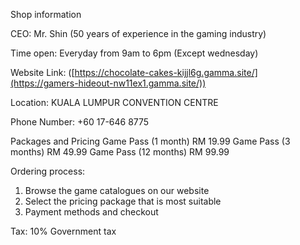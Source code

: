 Shop information

CEO:
Mr. Shin (50 years of experience in the gaming industry)

Time open:
Everyday from 9am to 6pm (Except wednesday)

Website Link:
([https://chocolate-cakes-kijjl6g.gamma.site/](https://gamers-hideout-nw11ex1.gamma.site/))

Location:
KUALA LUMPUR CONVENTION CENTRE

Phone Number:
+60 17-646 8775

Packages and Pricing
Game Pass (1 month) RM 19.99
Game Pass (3 months) RM 49.99
Game Pass (12 months) RM 99.99

Ordering process:
1. Browse the game catalogues on our website
2. Select the pricing package that is most suitable
3. Payment methods and checkout

Tax:
10% Government tax
